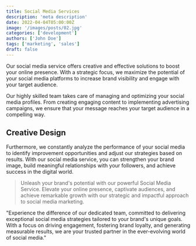 ```yaml
---
title: Social Media Services
description: 'meta description'
date: 2022-04-04T05:00:00Z
image: '/images/posts/02.jpg'
categories: ['development']
authors: ['John Doe']
tags: ['marketing', 'sales']
draft: false
---
```


Our social media service offers creative and effective solutions to boost your online presence. With a strategic focus, we maximize the potential of your social media platforms to increase brand visibility and engage with your target audience.

Our highly skilled team takes care of managing and optimizing your social media profiles. From creating engaging content to implementing advertising campaigns, we ensure that your message reaches your target audience in a compelling way.

## Creative Design

Furthermore, we constantly analyze the performance of your social media to identify improvement opportunities and adjust our strategies based on results. With our social media service, you can strengthen your brand image, build meaningful relationships with your followers, and achieve success in the digital world.

> Unleash your brand's potential with our powerful Social Media Service. Elevate your online presence, captivate audiences, and achieve remarkable growth with our strategic and impactful approach to social media marketing.

"Experience the difference of our dedicated team, committed to delivering exceptional social media strategies tailored to your brand's unique goals. With a focus on driving engagement, fostering brand loyalty, and generating measurable results, we are your trusted partner in the ever-evolving world of social media."
